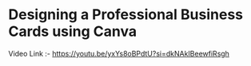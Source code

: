 # Designing a Professional Business Cards using Canva
Video Link :- https://youtu.be/yxYs8oBPdtU?si=dkNAkIBeewfiRsgh
